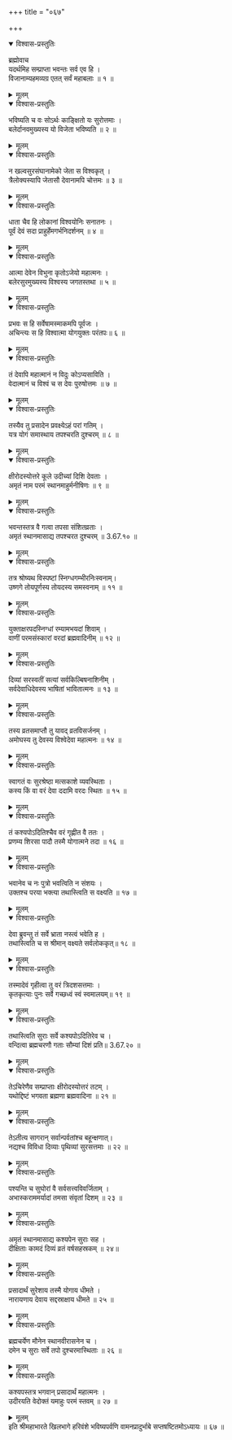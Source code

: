 +++
title = "०६७"

+++

<details open><summary>विश्वास-प्रस्तुतिः</summary>

ब्रह्मोवाच  
यदर्थमिह सम्प्राप्ता भवन्तः सर्व एव हि ।  
विजानाम्यहमव्यग्र एतत् सर्वं महाबलाः ॥ १ ॥
</details>

<details><summary>मूलम्</summary>

ब्रह्मोवाच  
यदर्थमिह सम्प्राप्ता भवन्तः सर्व एव हि ।  
विजानाम्यहमव्यग्र एतत् सर्वं महाबलाः ॥ १ ॥
</details>

<details open><summary>विश्वास-प्रस्तुतिः</summary>

भविष्यति च वः सोऽर्थः काङ्क्षितो यः सुरोत्तमाः ।  
बलेर्दानवमुख्यस्य यो विजेता भविष्यति ॥ २ ॥
</details>

<details><summary>मूलम्</summary>

भविष्यति च वः सोऽर्थः काङ्क्षितो यः सुरोत्तमाः ।  
बलेर्दानवमुख्यस्य यो विजेता भविष्यति ॥ २ ॥
</details>

<details open><summary>विश्वास-प्रस्तुतिः</summary>

न खल्वसुरसंघानामेको जेता स विश्वकृत् ।  
त्रैलोक्यस्यापि जेतासौ देवानामपि चोत्तमः ॥ ३ ॥
</details>

<details><summary>मूलम्</summary>

न खल्वसुरसंघानामेको जेता स विश्वकृत् ।  
त्रैलोक्यस्यापि जेतासौ देवानामपि चोत्तमः ॥ ३ ॥
</details>

<details open><summary>विश्वास-प्रस्तुतिः</summary>

धाता चैव हि लोकानां विश्वयोनिः सनातनः ।  
पूर्वं देवं सदा प्राहुर्हेमगर्भनिदर्शनम् ॥ ४ ॥
</details>

<details><summary>मूलम्</summary>

धाता चैव हि लोकानां विश्वयोनिः सनातनः ।  
पूर्वं देवं सदा प्राहुर्हेमगर्भनिदर्शनम् ॥ ४ ॥
</details>

<details open><summary>विश्वास-प्रस्तुतिः</summary>

आत्मा देवेन विभुना कृतोऽजेयो महात्मनः ।  
बलेरसुरमुख्यस्य विश्वस्य जगतस्तथा ॥ ५ ॥
</details>

<details><summary>मूलम्</summary>

आत्मा देवेन विभुना कृतोऽजेयो महात्मनः ।  
बलेरसुरमुख्यस्य विश्वस्य जगतस्तथा ॥ ५ ॥
</details>

<details open><summary>विश्वास-प्रस्तुतिः</summary>

प्रभवः स हि सर्वेषामस्माकमपि पूर्वजः ।  
अचिन्त्यः स हि विश्वात्मा योगयुक्तः परंतपः॥ ६ ॥
</details>

<details><summary>मूलम्</summary>

प्रभवः स हि सर्वेषामस्माकमपि पूर्वजः ।  
अचिन्त्यः स हि विश्वात्मा योगयुक्तः परंतपः॥ ६ ॥
</details>

<details open><summary>विश्वास-प्रस्तुतिः</summary>

तं देवापि महात्मानं न विदुः कोऽप्यसाविति ।  
वेदात्मानं च विश्वं च स देवः पुरुषोत्तमः ॥ ७ ॥
</details>

<details><summary>मूलम्</summary>

तं देवापि महात्मानं न विदुः कोऽप्यसाविति ।  
वेदात्मानं च विश्वं च स देवः पुरुषोत्तमः ॥ ७ ॥
</details>

<details open><summary>विश्वास-प्रस्तुतिः</summary>

तस्यैव तु प्रसादेन प्रवक्ष्येऽहं परां गतिम् ।  
यत्र योगं समास्थाय तपश्चरति दुश्चरम् ॥ ८ ॥
</details>

<details><summary>मूलम्</summary>

तस्यैव तु प्रसादेन प्रवक्ष्येऽहं परां गतिम् ।  
यत्र योगं समास्थाय तपश्चरति दुश्चरम् ॥ ८ ॥
</details>

<details open><summary>विश्वास-प्रस्तुतिः</summary>

क्षीरोदस्योत्तरे कूले उदीच्यां दिशि देवताः ।  
अमृतं नाम परमं स्थानमाहुर्मनीषिणः ॥ ९ ॥
</details>

<details><summary>मूलम्</summary>

क्षीरोदस्योत्तरे कूले उदीच्यां दिशि देवताः ।  
अमृतं नाम परमं स्थानमाहुर्मनीषिणः ॥ ९ ॥
</details>

<details open><summary>विश्वास-प्रस्तुतिः</summary>

भवन्तस्तत्र वै गत्वा तपसा संशितव्रताः ।  
अमृतं स्थानमासाद्य तपश्चरत दुश्चरम् ॥ 3.67.१० ॥
</details>

<details><summary>मूलम्</summary>

भवन्तस्तत्र वै गत्वा तपसा संशितव्रताः ।  
अमृतं स्थानमासाद्य तपश्चरत दुश्चरम् ॥ 3.67.१० ॥
</details>

<details open><summary>विश्वास-प्रस्तुतिः</summary>

तत्र श्रोष्यथ विस्पष्टां स्निग्धगम्भीरनिःस्वनाम्।  
उष्णगे तोयपूर्णस्य तोयदस्य समस्वनाम् ॥ ११ ॥
</details>

<details><summary>मूलम्</summary>

तत्र श्रोष्यथ विस्पष्टां स्निग्धगम्भीरनिःस्वनाम्।  
उष्णगे तोयपूर्णस्य तोयदस्य समस्वनाम् ॥ ११ ॥
</details>

<details open><summary>विश्वास-प्रस्तुतिः</summary>

युक्ताक्षरपदस्निग्धां रम्यामभयदां शिवाम् ।  
वाणीं परमसंस्कारां वरदां ब्रह्मवादिनीम् ॥ १२ ॥
</details>

<details><summary>मूलम्</summary>

युक्ताक्षरपदस्निग्धां रम्यामभयदां शिवाम् ।  
वाणीं परमसंस्कारां वरदां ब्रह्मवादिनीम् ॥ १२ ॥
</details>

<details open><summary>विश्वास-प्रस्तुतिः</summary>

दिव्यां सरस्वतीं सत्यां सर्वकिल्बिषनाशिनीम् ।  
सर्वदेवाधिदेवस्य भाषितां भावितात्मनः ॥ १३ ॥
</details>

<details><summary>मूलम्</summary>

दिव्यां सरस्वतीं सत्यां सर्वकिल्बिषनाशिनीम् ।  
सर्वदेवाधिदेवस्य भाषितां भावितात्मनः ॥ १३ ॥
</details>

<details open><summary>विश्वास-प्रस्तुतिः</summary>

तस्य व्रतसमाप्तौ तु यावद् व्रतविसर्जनम् ।  
अमोघस्य तु देवस्य विश्वेदेवा महात्मनः ॥ १४ ॥
</details>

<details><summary>मूलम्</summary>

तस्य व्रतसमाप्तौ तु यावद् व्रतविसर्जनम् ।  
अमोघस्य तु देवस्य विश्वेदेवा महात्मनः ॥ १४ ॥
</details>

<details open><summary>विश्वास-प्रस्तुतिः</summary>

स्वागतं वः सुरश्रेष्ठा मत्सकाशे व्यवस्थिताः ।  
कस्य किं वा वरं देवा ददामि वरदः स्थितः ॥ १५ ॥
</details>

<details><summary>मूलम्</summary>

स्वागतं वः सुरश्रेष्ठा मत्सकाशे व्यवस्थिताः ।  
कस्य किं वा वरं देवा ददामि वरदः स्थितः ॥ १५ ॥
</details>

<details open><summary>विश्वास-प्रस्तुतिः</summary>

तं कश्यपोऽदितिश्चैव वरं गृह्णीत वै ततः ।  
प्रणम्य शिरसा पादौ तस्मै योगात्मने तदा ॥ १६ ॥
</details>

<details><summary>मूलम्</summary>

तं कश्यपोऽदितिश्चैव वरं गृह्णीत वै ततः ।  
प्रणम्य शिरसा पादौ तस्मै योगात्मने तदा ॥ १६ ॥
</details>

<details open><summary>विश्वास-प्रस्तुतिः</summary>

भवानेव च नः पुत्रो भवत्विति न संशयः ।  
उक्तश्च परया भक्त्या तथास्त्विति स वक्ष्यति ॥ १७ ॥
</details>

<details><summary>मूलम्</summary>

भवानेव च नः पुत्रो भवत्विति न संशयः ।  
उक्तश्च परया भक्त्या तथास्त्विति स वक्ष्यति ॥ १७ ॥
</details>

<details open><summary>विश्वास-प्रस्तुतिः</summary>

देवा ब्रुवन्तु तं सर्वे भ्राता नस्त्वं भवेति ह ।  
तथास्त्विति च स श्रीमान् वक्ष्यते सर्वलोककृत्॥ १८ ॥
</details>

<details><summary>मूलम्</summary>

देवा ब्रुवन्तु तं सर्वे भ्राता नस्त्वं भवेति ह ।  
तथास्त्विति च स श्रीमान् वक्ष्यते सर्वलोककृत्॥ १८ ॥
</details>

<details open><summary>विश्वास-प्रस्तुतिः</summary>

तस्मादेवं गृहीत्वा तु वरं त्रिदशसत्तमाः ।  
कृतकृत्याः पुनः सर्वे गच्छध्वं स्वं स्वमालयम्॥ १९ ॥
</details>

<details><summary>मूलम्</summary>

तस्मादेवं गृहीत्वा तु वरं त्रिदशसत्तमाः ।  
कृतकृत्याः पुनः सर्वे गच्छध्वं स्वं स्वमालयम्॥ १९ ॥
</details>

<details open><summary>विश्वास-प्रस्तुतिः</summary>

तथास्त्विति सुराः सर्वे कश्यपोऽदितिरेव च ।  
वन्दित्वा ब्रह्मचरणौ गताः सौम्यां दिशं प्रति॥ 3.67.२० ॥
</details>

<details><summary>मूलम्</summary>

तथास्त्विति सुराः सर्वे कश्यपोऽदितिरेव च ।  
वन्दित्वा ब्रह्मचरणौ गताः सौम्यां दिशं प्रति॥ 3.67.२० ॥
</details>

<details open><summary>विश्वास-प्रस्तुतिः</summary>

तेऽचिरेणैव सम्प्राप्ताः क्षीरोदस्योत्तरं तटम् ।  
यथोद्दिष्टं भगवता ब्रह्मणा ब्रह्मवादिना ॥ २१ ॥
</details>

<details><summary>मूलम्</summary>

तेऽचिरेणैव सम्प्राप्ताः क्षीरोदस्योत्तरं तटम् ।  
यथोद्दिष्टं भगवता ब्रह्मणा ब्रह्मवादिना ॥ २१ ॥
</details>

<details open><summary>विश्वास-प्रस्तुतिः</summary>

तेऽतीत्य सागरान् सर्वान्पर्वतांश्च बहून्क्षणात्।  
नद्यश्च विविधा दिव्याः पृथिव्यां सुरसत्तमाः ॥ २२ ॥
</details>

<details><summary>मूलम्</summary>

तेऽतीत्य सागरान् सर्वान्पर्वतांश्च बहून्क्षणात्।  
नद्यश्च विविधा दिव्याः पृथिव्यां सुरसत्तमाः ॥ २२ ॥
</details>

<details open><summary>विश्वास-प्रस्तुतिः</summary>

पश्यन्ति च सुघोरां वै सर्वसत्त्वविवर्जिताम् ।  
अभास्कराममर्यादां तमसा संवृतां दिशम् ॥ २३ ॥
</details>

<details><summary>मूलम्</summary>

पश्यन्ति च सुघोरां वै सर्वसत्त्वविवर्जिताम् ।  
अभास्कराममर्यादां तमसा संवृतां दिशम् ॥ २३ ॥
</details>

<details open><summary>विश्वास-प्रस्तुतिः</summary>

अमृतं स्थानमासाद्य कश्यपेन सुराः सह ।  
दीक्षिताः कामदं दिव्यं व्रतं वर्षसहस्रकम् ॥ २४॥
</details>

<details><summary>मूलम्</summary>

अमृतं स्थानमासाद्य कश्यपेन सुराः सह ।  
दीक्षिताः कामदं दिव्यं व्रतं वर्षसहस्रकम् ॥ २४॥
</details>

<details open><summary>विश्वास-प्रस्तुतिः</summary>

प्रसादार्थं सुरेशाय तस्मै योगाय धीमते ।  
नारायणाय देवाय सद्दस्राक्षाय धीमते ॥ २५ ॥
</details>

<details><summary>मूलम्</summary>

प्रसादार्थं सुरेशाय तस्मै योगाय धीमते ।  
नारायणाय देवाय सद्दस्राक्षाय धीमते ॥ २५ ॥
</details>

<details open><summary>विश्वास-प्रस्तुतिः</summary>

ब्रह्मचर्येण मौनेन स्थानवीरासनेन च ।  
दमेन च सुराः सर्वे तपो दुश्चरमास्थिताः ॥ २६ ॥
</details>

<details><summary>मूलम्</summary>

ब्रह्मचर्येण मौनेन स्थानवीरासनेन च ।  
दमेन च सुराः सर्वे तपो दुश्चरमास्थिताः ॥ २६ ॥
</details>

<details open><summary>विश्वास-प्रस्तुतिः</summary>

कश्यपस्तत्र भगवान् प्रसादार्थं महात्मनः ।  
उदीरयति वेदोक्तं यमाहुः परमं स्तवम् ॥ २७ ॥
</details>

<details><summary>मूलम्</summary>

कश्यपस्तत्र भगवान् प्रसादार्थं महात्मनः ।  
उदीरयति वेदोक्तं यमाहुः परमं स्तवम् ॥ २७ ॥
</details>
इति श्रीमहाभारते खिलभागे हरिवंशे भविष्यपर्वणि वामनप्रादुर्भाबे सप्तषष्टितमोऽध्यायः ॥ ६७ ॥